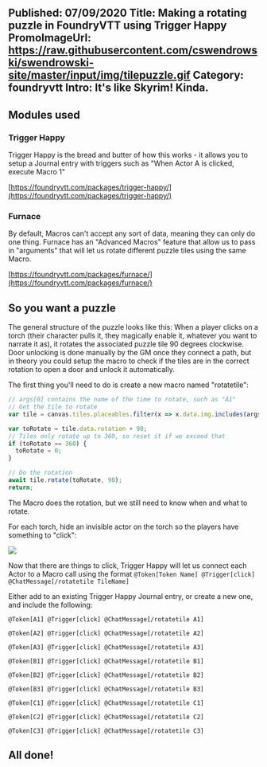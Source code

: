 Published: 07/09/2020
Title: Making a rotating puzzle in FoundryVTT using Trigger Happy
PromoImageUrl: https://raw.githubusercontent.com/cswendrowski/swendrowski-site/master/input/img/tilepuzzle.gif
Category: foundryvtt
Intro: It's like Skyrim! Kinda.
---

## Modules used

### Trigger Happy
Trigger Happy is the bread and butter of how this works - it allows you to setup a Journal entry with triggers such as "When Actor A is clicked, execute Macro 1"

[https://foundryvtt.com/packages/trigger-happy/](https://foundryvtt.com/packages/trigger-happy/)

### Furnace
By default, Macros can't accept any sort of data, meaning they can only do one thing. Furnace has an "Advanced Macros" feature that allow us to pass in "arguments" that will let us rotate different puzzle tiles using the same Macro.

[https://foundryvtt.com/packages/furnace/](https://foundryvtt.com/packages/furnace/)

## So you want a puzzle

The general structure of the puzzle looks like this: When a player clicks on a torch (their character pulls it, they magically enable it, whatever you want to narrate it as), it rotates the associated puzzle tile 90 degrees clockwise. Door unlocking is done manually by the GM once they connect a path, but in theory you could setup the macro to check if the tiles are in the correct rotation to open a door and unlock it automatically.

The first thing you'll need to do is create a new macro named "rotatetile":
```js
// args[0] contains the name of the time to rotate, such as "A1"
// Get the tile to rotate
var tile = canvas.tiles.placeables.filter(x => x.data.img.includes(args[0]))[0];

var toRotate = tile.data.rotation + 90;
// Tiles only rotate up to 360, so reset it if we exceed that
if (toRotate == 360) {
  toRotate = 0;
}

// Do the rotation
await tile.rotate(toRotate, 90);
return;
```

The Macro does the rotation, but we still need to know when and what to rotate.

For each torch, hide an invisible actor on the torch so the players have something to "click":

<img src="https://raw.githubusercontent.com/cswendrowski/swendrowski-site/master/input/img/puzzletriggeractors.PNG" class="img center-block" />

Now that there are things to click, Trigger Happy will let us connect each Actor to a Macro call using the format `@Token[Token Name] @Trigger[click] @ChatMessage[/rotatetile TileName]`

Either add to an existing Trigger Happy Journal entry, or create a new one, and include the following:
```
@Token[A1] @Trigger[click] @ChatMessage[/rotatetile A1]

@Token[A2] @Trigger[click] @ChatMessage[/rotatetile A2]

@Token[A3] @Trigger[click] @ChatMessage[/rotatetile A3]

@Token[B1] @Trigger[click] @ChatMessage[/rotatetile B1]

@Token[B2] @Trigger[click] @ChatMessage[/rotatetile B2]

@Token[B3] @Trigger[click] @ChatMessage[/rotatetile B3]

@Token[C1] @Trigger[click] @ChatMessage[/rotatetile C1]

@Token[C2] @Trigger[click] @ChatMessage[/rotatetile C2]

@Token[C3] @Trigger[click] @ChatMessage[/rotatetile C3]
```

## All done!
